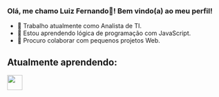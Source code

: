 ### Olá, me chamo Luiz Fernando👋! Bem vindo(a) ao meu perfil!

- 🔭 Trabalho atualmente como Analista de TI.
- 🌱 Estou aprendendo lógica de programação com JavaScript.
- 👯 Procuro colaborar com pequenos projetos Web.

## Atualmente aprendendo:
<img width="35px" src="https://cdn.jsdelivr.net/gh/devicons/devicon/icons/javascript/javascript-plain.svg"/> 
